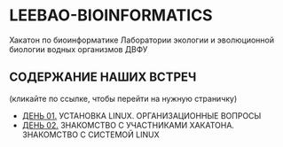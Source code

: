 # LEEBAO-BIOINFORMATICS

Хакатон по биоинформатике Лаборатории экологии и эволюционной биологии водных организмов ДВФУ


## СОДЕРЖАНИЕ НАШИХ ВСТРЕЧ
(кликайте по ссылке, чтобы перейти на нужную страничку)

* [ДЕНЬ 01.](https://github.com/vinni-bio/LEEBAO-BIOINFORMATICS/tree/master/DAY01_25NOV19_LINUX) УСТАНОВКА LINUX. ОРГАНИЗАЦИОННЫЕ ВОПРОСЫ
* [ДЕНЬ 02.](https://github.com/vinni-bio/LEEBAO-BIOINFORMATICS/tree/master/DAY02_02DEC19_BASH) ЗНАКОМСТВО С УЧАСТНИКАМИ ХАКАТОНА. ЗНАКОМСТВО С СИСТЕМОЙ LINUX


